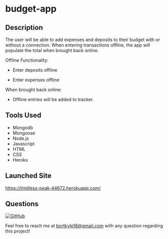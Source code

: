 # budget-app

## Description

The user will be able to add expenses and deposits to their budget with or without a connection. When entering transactions offline, the app will populate the total when brought back online.

Offline Functionality:

- Enter deposits offline

- Enter expenses offline

When brought back online:

- Offline entries will be added to tracker.

## Tools Used

- Mongodb
- Mongoose
- Node.js
- Javascript
- HTML
- CSS
- Heroku

## Launched Site

https://limitless-peak-44672.herokuapp.com/

## Questions

[![GitHub](https://img.shields.io/badge/My%20GitHub-Click%20Here!-blueviolet?style=plastic&logo=GitHub)](https://github.com/bortkyle18) 

Feel free to reach me at bortkyle18@gmail.com with any question regarding this project!
